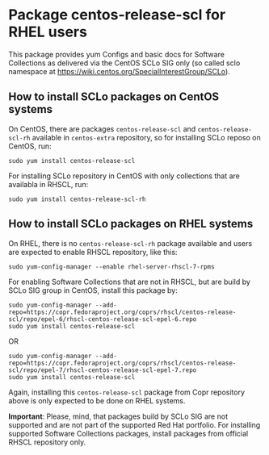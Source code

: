 # Package centos-release-scl for RHEL users

This package provides yum Configs and basic docs for Software Collections
as delivered via the CentOS SCLo SIG only (so called sclo namespace at
https://wiki.centos.org/SpecialInterestGroup/SCLo).

## How to install SCLo packages on CentOS systems

On CentOS, there are packages `centos-release-scl` and `centos-release-scl-rh`
available in `centos-extra` repository, so for installing SCLo reposo
on CentOS, run:

```
sudo yum install centos-release-scl
```

For installing SCLo repository in CentOS with only collections that are availabla in RHSCL, run:
```
sudo yum install centos-release-scl-rh
```

## How to install SCLo packages on RHEL systems

On RHEL, there is no `centos-release-scl-rh` package available and users are expected to enable RHSCL repository, like this:

```
sudo yum-config-manager --enable rhel-server-rhscl-7-rpms
```

For enabling Software Collections that are not in RHSCL, but are build by SCLo SIG group in CentOS, install this package by:

```
sudo yum-config-manager --add-repo=https://copr.fedoraproject.org/coprs/rhscl/centos-release-scl/repo/epel-6/rhscl-centos-release-scl-epel-6.repo
sudo yum install centos-release-scl
```

OR

```
sudo yum-config-manager --add-repo=https://copr.fedoraproject.org/coprs/rhscl/centos-release-scl/repo/epel-7/rhscl-centos-release-scl-epel-7.repo
sudo yum install centos-release-scl
```

Again, installing this `centos-release-scl` package from Copr repository above is only expected to be done on RHEL systems.

**Important**: Please, mind, that packages build by SCLo SIG are not supported and are not part of the supported Red Hat portfolio. For installing supported Software Collections packages, install packages from official RHSCL repository only.
